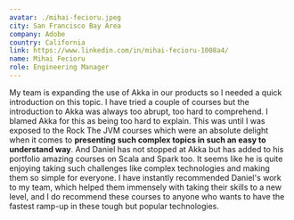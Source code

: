 ```yaml
---
avatar: ./mihai-fecioru.jpeg
city: San Francisco Bay Area
company: Adobe
country: California
link: https://www.linkedin.com/in/mihai-fecioru-1008a4/
name: Mihai Fecioru
role: Engineering Manager
---
```


My team is expanding the use of Akka in our products so I needed a quick introduction on this topic. I have tried a couple of courses but the introduction to Akka was always too abrupt, too hard to comprehend. I blamed Akka for this as being too hard to explain. This was until I was exposed to the Rock The JVM courses which were an absolute delight when it comes to **presenting such complex topics in such an easy to understand way**. And Daniel has not stopped at Akka but has added to his portfolio amazing courses on Scala and Spark too. It seems like he is quite enjoying taking such challenges like complex technologies and making them so simple for everyone. I have instantly recommended Daniel's work to my team, which helped them immensely with taking their skills to a new level, and I do recommend these courses to anyone who wants to have the fastest ramp-up in these tough but popular technologies.
